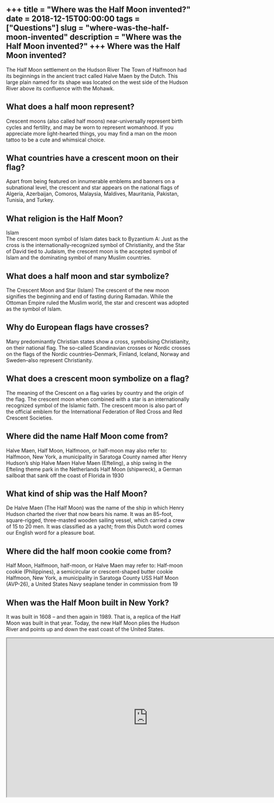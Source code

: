+++
title = "Where was the Half Moon invented?"
date = 2018-12-15T00:00:00
tags = ["Questions"]
slug = "where-was-the-half-moon-invented"
description = "Where was the Half Moon invented?"
+++
Where was the Half Moon invented?
---------------------------------

The Half Moon settlement on the Hudson River The Town of Halfmoon had its beginnings in the ancient tract called Halve Maen by the Dutch. This large plain named for its shape was located on the west side of the Hudson River above its confluence with the Mohawk.

What does a half moon represent?
--------------------------------

Crescent moons (also called half moons) near-universally represent birth cycles and fertility, and may be worn to represent womanhood. If you appreciate more light-hearted things, you may find a man on the moon tattoo to be a cute and whimsical choice.

What countries have a crescent moon on their flag?
--------------------------------------------------

Apart from being featured on innumerable emblems and banners on a subnational level, the crescent and star appears on the national flags of Algeria, Azerbaijan, Comoros, Malaysia, Maldives, Mauritania, Pakistan, Tunisia, and Turkey.

What religion is the Half Moon?
-------------------------------

Islam  
The crescent moon symbol of Islam dates back to Byzantium A: Just as the cross is the internationally-recognized symbol of Christianity, and the Star of David tied to Judaism, the crescent moon is the accepted symbol of Islam and the dominating symbol of many Muslim countries.

What does a half moon and star symbolize?
-----------------------------------------

The Crescent Moon and Star (Islam) The crescent of the new moon signifies the beginning and end of fasting during Ramadan. While the Ottoman Empire ruled the Muslim world, the star and crescent was adopted as the symbol of Islam.

Why do European flags have crosses?
-----------------------------------

Many predominantly Christian states show a cross, symbolising Christianity, on their national flag. The so-called Scandinavian crosses or Nordic crosses on the flags of the Nordic countries–Denmark, Finland, Iceland, Norway and Sweden–also represent Christianity.

What does a crescent moon symbolize on a flag?
----------------------------------------------

The meaning of the Crescent on a flag varies by country and the origin of the flag. The crescent moon when combined with a star is an internationally recognized symbol of the Islamic faith. The crescent moon is also part of the official emblem for the International Federation of Red Cross and Red Crescent Societies.

Where did the name Half Moon come from?
---------------------------------------

Halve Maen, Half Moon, Halfmoon, or half-moon may also refer to: Halfmoon, New York, a municipality in Saratoga County named after Henry Hudson’s ship Halve Maen Halve Maen (Efteling), a ship swing in the Efteling theme park in the Netherlands Half Moon (shipwreck), a German sailboat that sank off the coast of Florida in 1930

What kind of ship was the Half Moon?
------------------------------------

De Halve Maen (The Half Moon) was the name of the ship in which Henry Hudson charted the river that now bears his name. It was an 85-foot, square-rigged, three-masted wooden sailing vessel, which carried a crew of 15 to 20 men. It was classified as a yacht; from this Dutch word comes our English word for a pleasure boat.

Where did the half moon cookie come from?
-----------------------------------------

Half Moon, Halfmoon, half-moon, or Halve Maen may refer to: Half-moon cookie (Philippines), a semicircular or crescent-shaped butter cookie Halfmoon, New York, a municipality in Saratoga County USS Half Moon (AVP-26), a United States Navy seaplane tender in commission from 19

When was the Half Moon built in New York?
-----------------------------------------

It was built in 1608 – and then again in 1989. That is, a replica of the Half Moon was built in that year. Today, the new Half Moon plies the Hudson River and points up and down the east coast of the United States.

<iframe allow="accelerometer; autoplay; clipboard-write; encrypted-media; gyroscope; picture-in-picture" allowfullscreen="" class="__youtube_prefs__  epyt-is-override  no-lazyload" data-no-lazy="1" data-origheight="433" data-origwidth="770" data-skipgform_ajax_framebjll="" height="433" id="_ytid_95732" loading="lazy" src="https://www.youtube.com/embed/BQvo7vyCmuE?enablejsapi=1&autoplay=0&cc_load_policy=0&cc_lang_pref=&iv_load_policy=1&loop=0&modestbranding=0&rel=1&fs=1&playsinline=0&autohide=2&theme=dark&color=red&controls=1&" title="YouTube player" width="770"></iframe>